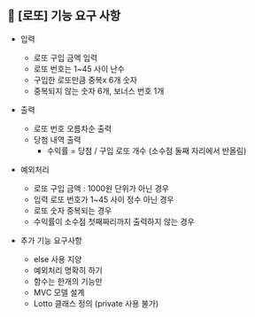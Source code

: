 ## 🚀 [로또] 기능 요구 사항

- 입력
  - 로또 구입 금액 입력
  - 로또 번호는 1~45 사이 난수
  - 구입한 로또만큼 중복x 6개 숫자 
  - 중복되지 않는 숫자 6개, 보너스 번호 1개

- 출력
  - 로또 번호 오름차순 출력
  - 당첨 내역 출력
    - 수익률 = 당첨 / 구입 로또 개수 (소수점 둘째 자리에서 반올림)

- 예외처리
  - 로또 구입 금액 : 1000원 단위가 아닌 경우
  - 입력 로또 번호가 1~45 사이 정수 아닌 경우
  - 로또 숫자 중복되는 경우
  - 수익률이 소수점 첫째짜리까지 출력하지 않는 경우


- 추가 기능 요구사항
  - else 사용 지양
  - 예외처리 명확히 하기
  - 함수는 한개의 기능만
  - MVC 모델 설계
  - Lotto 클래스 정의 (private 사용 불가)